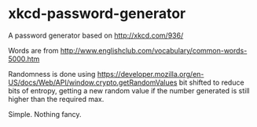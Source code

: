 xkcd-password-generator
=======================

A password generator based on http://xkcd.com/936/

Words are from http://www.englishclub.com/vocabulary/common-words-5000.htm

Randomness is done using https://developer.mozilla.org/en-US/docs/Web/API/window.crypto.getRandomValues
bit shifted to reduce bits of entropy,
getting a new random value if the number generated is still higher than the required max.

Simple. Nothing fancy.
